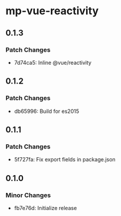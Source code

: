 # mp-vue-reactivity

## 0.1.3

### Patch Changes

- 7d74ca5: Inline @vue/reactivity

## 0.1.2

### Patch Changes

- db65996: Build for es2015

## 0.1.1

### Patch Changes

- 5f727fa: Fix export fields in package.json

## 0.1.0

### Minor Changes

- fb7e76d: Initialize release
